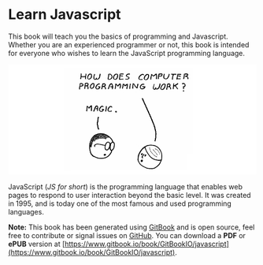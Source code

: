 Learn Javascript
======

This book will teach you the basics of programming and Javascript. Whether you are an experienced programmer or not, this book is intended for everyone who wishes to learn the JavaScript programming language.

![Screen](./assets/intro.png)

JavaScript (*JS for short*) is the programming language that enables web pages to respond to user interaction beyond the basic level. It was created in 1995, and is today one of the most famous and used programming languages.


**Note:** This book has been generated using [GitBook](http://www.gitbook.io) and is open source, feel free to contribute or signal issues on [GitHub](https://github.com/GitbookIO/javascript). You can download a **PDF** or **ePUB** version at [https://www.gitbook.io/book/GitBookIO/javascript](https://www.gitbook.io/book/GitBookIO/javascript).
